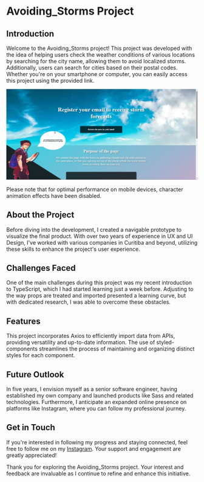 # Avoiding_Storms Project

## Introduction

Welcome to the Avoiding_Storms project! This project was developed with the idea of helping users check the weather conditions of various locations by searching for the city name, allowing them to avoid localized storms. Additionally, users can search for cities based on their postal codes. Whether you're on your smartphone or computer, you can easily access this project using the provided link.

![Project Preview](./public/Imgs/screenshot_39.png)

Please note that for optimal performance on mobile devices, character animation effects have been disabled.

## About the Project

Before diving into the development, I created a navigable prototype to visualize the final product. With over two years of experience in UX and UI Design, I've worked with various companies in Curitiba and beyond, utilizing these skills to enhance the project's user experience.

## Challenges Faced

One of the main challenges during this project was my recent introduction to TypeScript, which I had started learning just a week before. Adjusting to the way props are treated and imported presented a learning curve, but with dedicated research, I was able to overcome these obstacles.

## Features

This project incorporates Axios to efficiently import data from APIs, providing versatility and up-to-date information. The use of styled-components streamlines the process of maintaining and organizing distinct styles for each component.

## Future Outlook

In five years, I envision myself as a senior software engineer, having established my own company and launched products like Sass and related technologies. Furthermore, I anticipate an expanded online presence on platforms like Instagram, where you can follow my professional journey.

## Get in Touch

If you're interested in following my progress and staying connected, feel free to follow me on my [Instagram](link-to-instagram). Your support and engagement are greatly appreciated!

Thank you for exploring the Avoiding_Storms project. Your interest and feedback are invaluable as I continue to refine and enhance this initiative.
